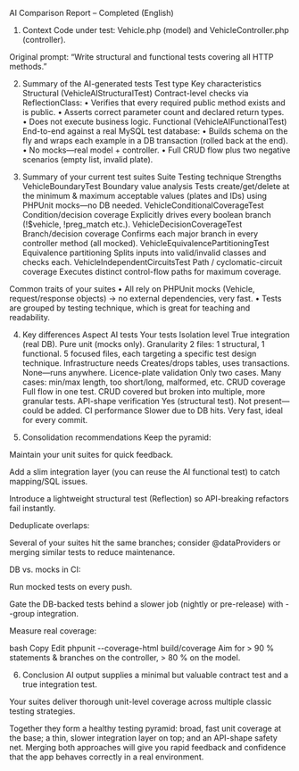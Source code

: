 AI Comparison Report – Completed (English)
1. Context
Code under test: Vehicle.php (model) and VehicleController.php (controller).

Original prompt: “Write structural and functional tests covering all HTTP methods.”

2. Summary of the AI-generated tests
Test type	Key characteristics
Structural (VehicleAIStructuralTest)	Contract-level checks via ReflectionClass:
• Verifies that every required public method exists and is public.
• Asserts correct parameter count and declared return types.
• Does not execute business logic.
Functional (VehicleAIFunctionalTest)	End-to-end against a real MySQL test database:
• Builds schema on the fly and wraps each example in a DB transaction (rolled back at the end).
• No mocks—real model + controller.
• Full CRUD flow plus two negative scenarios (empty list, invalid plate).

3. Summary of your current test suites
Suite	Testing technique	Strengths
VehicleBoundaryTest	Boundary value analysis	Tests create/get/delete at the minimum & maximum acceptable values (plates and IDs) using PHPUnit mocks—no DB needed.
VehicleConditionalCoverageTest	Condition/decision coverage	Explicitly drives every boolean branch (!$vehicle, !preg_match etc.).
VehicleDecisionCoverageTest	Branch/decision coverage	Confirms each major branch in every controller method (all mocked).
VehicleEquivalencePartitioningTest	Equivalence partitioning	Splits inputs into valid/invalid classes and checks each.
VehicleIndependentCircuitsTest	Path / cyclomatic-circuit coverage	Executes distinct control-flow paths for maximum coverage.

Common traits of your suites
• All rely on PHPUnit mocks (Vehicle, request/response objects) → no external dependencies, very fast.
• Tests are grouped by testing technique, which is great for teaching and readability.

4. Key differences
Aspect	AI tests	Your tests
Isolation level	True integration (real DB).	Pure unit (mocks only).
Granularity	2 files: 1 structural, 1 functional.	5 focused files, each targeting a specific test design technique.
Infrastructure needs	Creates/drops tables, uses transactions.	None—runs anywhere.
Licence-plate validation	Only two cases.	Many cases: min/max length, too short/long, malformed, etc.
CRUD coverage	Full flow in one test.	CRUD covered but broken into multiple, more granular tests.
API-shape verification	Yes (structural test).	Not present—could be added.
CI performance	Slower due to DB hits.	Very fast, ideal for every commit.

5. Consolidation recommendations
Keep the pyramid:

Maintain your unit suites for quick feedback.

Add a slim integration layer (you can reuse the AI functional test) to catch mapping/SQL issues.

Introduce a lightweight structural test (Reflection) so API-breaking refactors fail instantly.

Deduplicate overlaps:

Several of your suites hit the same branches; consider @dataProviders or merging similar tests to reduce maintenance.

DB vs. mocks in CI:

Run mocked tests on every push.

Gate the DB-backed tests behind a slower job (nightly or pre-release) with --group integration.

Measure real coverage:

bash
Copy
Edit
phpunit --coverage-html build/coverage
Aim for > 90 % statements & branches on the controller, > 80 % on the model.

6. Conclusion
AI output supplies a minimal but valuable contract test and a true integration test.

Your suites deliver thorough unit-level coverage across multiple classic testing strategies.

Together they form a healthy testing pyramid: broad, fast unit coverage at the base; a thin, slower integration layer on top; and an API-shape safety net. Merging both approaches will give you rapid feedback and confidence that the app behaves correctly in a real environment.
